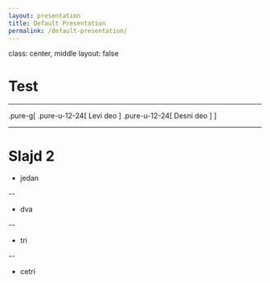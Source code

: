 ```yaml
---
layout: presentation
title: Default Presentation
permalink: /default-presentation/
---
```


class: center, middle
layout: false

# Test

---

.pure-g[
    .pure-u-12-24[
        Levi deo
    ]
    .pure-u-12-24[
        Desni deo
    ]
]


---

# Slajd 2

* jedan

--
* dva

--
* tri

--
* cetri
